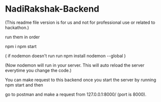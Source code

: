 # NadiRakshak-Backend


(This readme file version is for us and not for professional use or related to hackathon.)

run them in order

npm i
npm start


(
if nodemon doesn't run
run 
npm install nodemon --global
)

(Now nodemon will run in your server. This will auto reload the server everytime you change the code.)

You can make request to this backend once you start the server by running npm start
and then 

go to postman and make a request from 127.0.0.1:8000/
(port is 8000).


